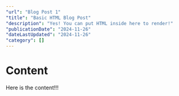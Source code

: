 ```yaml
---
"url": "Blog Post 1"
"title": "Basic HTML Blog Post"
"description": "Yes! You can put HTML inside here to render!"
"publicationDate": "2024-11-26"
"dateLastUpdated": "2024-11-26"
"category": []
---
```


<h1>Content</h1>
<p>Here is the content!!!</p>